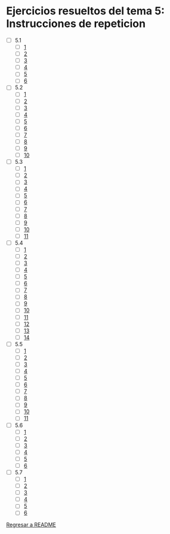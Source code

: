 # Ejercicios resueltos del tema 5: Instrucciones de repeticion

* [ ] 5.1
    * [ ] [1](e5.1.1.cpp)
    * [ ] [2](e5.1.2.cpp)
    * [ ] [3](e5.1.3.cpp)
    * [ ] [4](e5.1.4.cpp)
    * [ ] [5](e5.1.5.cpp)
    * [ ] [6](e5.1.6.cpp)

* [ ] 5.2
    * [ ] [1](e5.2.1.cpp)
    * [ ] [2](e5.2.2.cpp)
    * [ ] [3](e5.2.3.cpp)
    * [ ] [4](e5.2.4.cpp)
    * [ ] [5](e5.2.5.cpp)
    * [ ] [6](e5.2.6.cpp)
    * [ ] [7](e5.2.7.cpp)
    * [ ] [8](e5.2.8.cpp)
    * [ ] [9](e5.2.9.pp)
    * [ ] [10](e5.2.10.cpp)

* [ ] 5.3
    * [ ] [1](e5.3.1.cpp)
    * [ ] [2](e5.3.2.cpp)
    * [ ] [3](e5.3.3.cpp)
    * [ ] [4](e5.3.4.cpp)
    * [ ] [5](e5.3.5.cpp)
    * [ ] [6](e5.3.6.cpp)
    * [ ] [7](e5.3.7.cpp)
    * [ ] [8](e5.3.8.cpp)
    * [ ] [9](e5.3.9.cpp)
    * [ ] [10](e5.3.10.cpp)
    * [ ] [11](e5.3.11.cpp)

* [ ] 5.4
    * [ ] [1](e5.4.1.cpp)
    * [ ] [2](e5.4.2.cpp)
    * [ ] [3](e5.4.3.cpp)
    * [ ] [4](e5.4.4.cpp)
    * [ ] [5](e5.4.5.cpp)
    * [ ] [6](e5.4.6.cpp)
    * [ ] [7](e5.4.7.cpp)
    * [ ] [8](e5.4.8.cpp)
    * [ ] [9](e5.4.9.cpp)
    * [ ] [10](e5.4.10.cpp)
    * [ ] [11](e5.4.11.cpp)
    * [ ] [12](e5.4.12.cpp)
    * [ ] [13](e5.4.13.cpp)
    * [ ] [14](e5.4.14.cpp)

* [ ] 5.5
    * [ ] [1](e5.5.1.cpp)
    * [ ] [2](e5.5.2.cpp)
    * [ ] [3](e5.5.3.cpp)
    * [ ] [4](e5.5.4.cpp)
    * [ ] [5](e5.5.5.cpp)
    * [ ] [6](e5.5.6.cpp)
    * [ ] [7](e5.5.7.cpp)
    * [ ] [8](e5.5.8.cpp)
    * [ ] [9](e5.5.9.cpp)
    * [ ] [10](e5.5.10.cpp)
    * [ ] [11](e5.5.11.cpp)

* [ ] 5.6
    * [ ] [1](e5.6.1.cpp)
    * [ ] [2](e5.6.2.cpp)
    * [ ] [3](e5.5.3.cpp)
    * [ ] [4](e5.6.4.cpp)
    * [ ] [5](e5.6.5.cpp)
    * [ ] [6](e5.6.6.cpp)

* [ ] 5.7
    * [ ] [1](e5.7.1.cpp)
    * [ ] [2](e5.7.2.cpp)
    * [ ] [3](e5.7.3.cpp)
    * [ ] [4](e5.7.4.cpp)
    * [ ] [5](e5.7.5.cpp)
    * [ ] [6](e5.7.6.cpp)

[Regresar a README](../../README.md)
